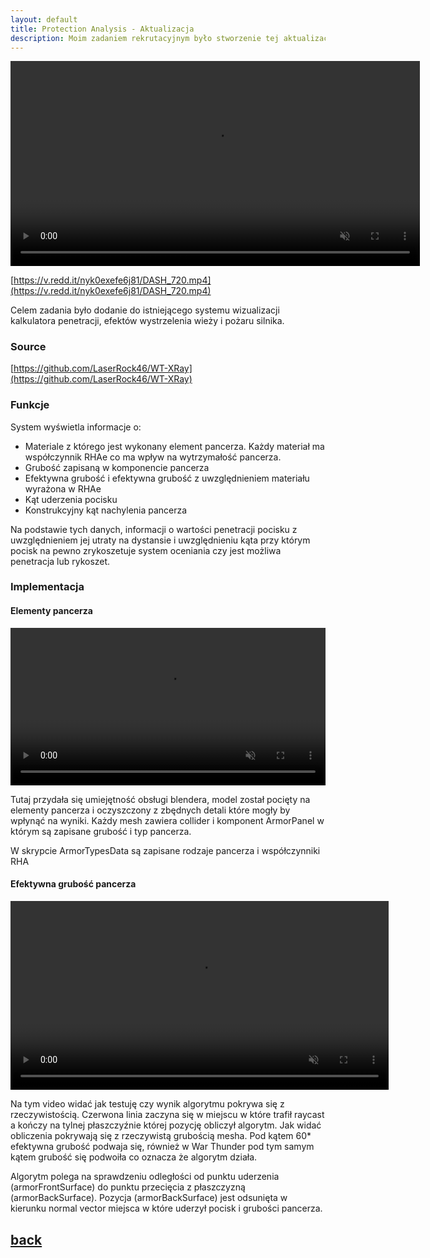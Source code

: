 ```yaml
---
layout: default
title: Protection Analysis - Aktualizacja
description: Moim zadaniem rekrutacyjnym było stworzenie tej aktualizacji 
---
```



<video width="130%" title="" loop="" autoplay="" playsinline="" muted="true">
<source src="https://v.redd.it/nyk0exefe6j81/DASH_720.mp4" type="video/mp4">
</video>

[https://v.redd.it/nyk0exefe6j81/DASH_720.mp4](https://v.redd.it/nyk0exefe6j81/DASH_720.mp4)

Celem zadania było dodanie do istniejącego systemu wizualizacji kalkulatora penetracji, efektów wystrzelenia wieży i pożaru silnika.

### Source

[https://github.com/LaserRock46/WT-XRay](https://github.com/LaserRock46/WT-XRay)

### Funkcje

System wyświetla informacje o:

* Materiale z którego jest wykonany element pancerza. Każdy materiał ma współczynnik RHAe co ma wpływ na wytrzymałość pancerza.
* Grubość zapisaną w komponencie pancerza
* Efektywna grubość i efektywna grubość z uwzględnieniem materiału wyrażona w RHAe
* Kąt uderzenia pocisku
* Konstrukcyjny kąt nachylenia pancerza

Na podstawie tych danych, informacji o wartości penetracji pocisku z uwzględnieniem jej utraty na dystansie i uwzględnieniu kąta przy którym pocisk na pewno zrykoszetuje system oceniania czy jest możliwa penetracja lub rykoszet.

### Implementacja

#### Elementy pancerza

<video width="100%" title="" loop="" autoplay="" playsinline="" muted="true">
<source src="/docs/assets/videos/Armor Panels.mp4" type="video/mp4">
</video>

Tutaj przydała się umiejętność obsługi blendera, model został pocięty na elementy pancerza i oczyszczony z zbędnych detali które mogły by wpłynąć na wyniki.
Każdy mesh zawiera collider i komponent ArmorPanel w którym są zapisane grubość i typ pancerza.

W skrypcie ArmorTypesData są zapisane rodzaje pancerza i współczynniki RHA

<script src="https://gist.github.com/LaserRock46/0fc301530d2f9433ad49d954d342e1ad.js"></script>

#### Efektywna grubość pancerza

<video width="120%" title="" loop="" autoplay="" playsinline="" muted="true">
<source src="/docs/assets/videos/Test Effective Thickness.mp4" type="video/mp4">
</video>

Na tym video widać jak testuję czy wynik algorytmu pokrywa się z rzeczywistością.
Czerwona linia zaczyna się w miejscu w które trafił raycast a kończy na tylnej płaszczyźnie której pozycję obliczył algorytm.
Jak widać obliczenia pokrywają się z rzeczywistą grubością mesha. Pod kątem 60* efektywna grubość podwaja się, również w War Thunder pod tym samym kątem grubość się podwoiła co oznacza że algorytm działa.

Algorytm polega na sprawdzeniu odległości od punktu uderzenia (armorFrontSurface) do punktu przecięcia z płaszczyzną (armorBackSurface).
Pozycja (armorBackSurface) jest odsunięta w kierunku normal vector miejsca w które uderzył pocisk i grubości pancerza.

<script src="https://gist.github.com/LaserRock46/97423155de41946796df2f54e5456e99.js"></script>



## [back](./)
